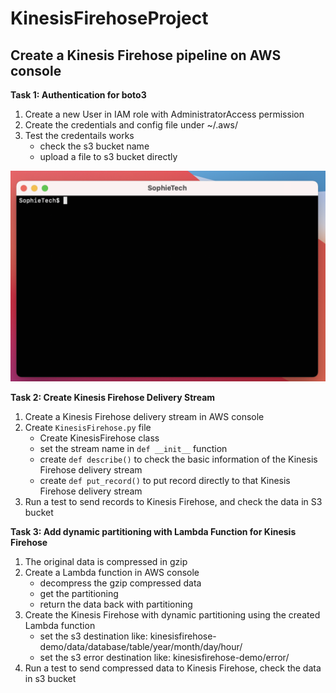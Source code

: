 # KinesisFirehoseProject

## Create a Kinesis Firehose pipeline on AWS console

**Task 1: Authentication for boto3**

1. Create a new User in IAM role with AdministratorAccess permission
2. Create the credentials and config file under ~/.aws/
3. Test the credentails works
    - check the s3 bucket name
    - upload a file to s3 bucket directly
    
![terminal](2023-10-10-terminal.png)

**Task 2: Create Kinesis Firehose Delivery Stream**

1. Create a Kinesis Firehose delivery stream in AWS console
2. Create `KinesisFirehose.py` file
   - Create KinesisFirehose class
   - set the stream name in `def __init__` function
   - create `def describe()` to check the basic information of the Kinesis Firehose delivery stream
   - create `def put_record()` to put record directly to that Kinesis Firehose delivery stream
3. Run a test to send records to Kinesis Firehose, and check the data in S3 bucket

**Task 3: Add dynamic partitioning with Lambda Function for Kinesis Firehose**
1. The original data is compressed in gzip
2. Create a Lambda function in AWS console
   - decompress the gzip compressed data
   - get the partitioning
   - return the data back with partitioning
3. Create the Kinesis Firehose with dynamic partitioning using the created Lambda function
   - set the s3 destination like: kinesisfirehose-demo/data/database/table/year/month/day/hour/
   - set the s3 error destination like: kinesisfirehose-demo/error/
5. Run a test to send compressed data to Kinesis Firehose, check the data in s3 bucket

